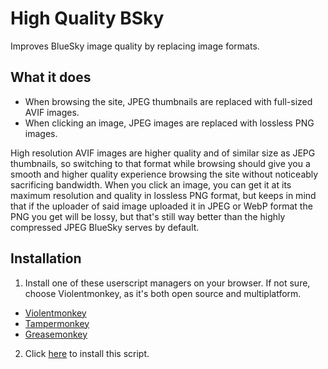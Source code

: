 # High Quality BSky
Improves BlueSky image quality by replacing image formats.

## What it does
- When browsing the site, JPEG thumbnails are replaced with full-sized AVIF images.
- When clicking an image, JPEG images are replaced with lossless PNG images.

High resolution AVIF images are higher quality and of similar size as JEPG thumbnails, so switching to that format while browsing should give you a smooth and higher quality experience browsing the site without noticeably sacrificing bandwidth. When you click an image, you can get it at its maximum resolution and quality in lossless PNG format, but keeps in mind that if the uploader of said image uploaded it in JPEG or WebP format the PNG you get will be lossy, but that's still way better than the highly compressed JPEG BlueSky serves by default.

## Installation
1. Install one of these userscript managers on your browser. If not sure, choose Violentmonkey, as it's both open source and multiplatform.
- [Violentmonkey](https://violentmonkey.github.io/get-it/)
- [Tampermonkey](https://www.tampermonkey.net/)
- [Greasemonkey](https://addons.mozilla.org/firefox/addon/greasemonkey/)

2. Click [here](https://github.com/Duskdyr/High-Quality-BSky/raw/refs/heads/main/high_quality_bsky.user.js) to install this script.
